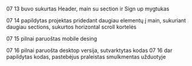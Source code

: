 07 13 buvo sukurtas Header, main su section ir Sign up mygtukas

07 14 papildytas projektas pridedant daugiau elementų į main, sukuriant daugiau sections, sukurtos horizontal scroll kortelės

07 15 pilnai paruoštas mobile desing 

07 16 pilnai paruošta desktop versija, sutvarktytas kodas 
  07 16 dar papildytas kodas, pastebėjus praleistas smulkmentas užduotyje 
